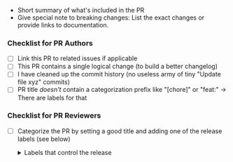 * Short summary of what's included in the PR
* Give special note to breaking changes: List the exact changes or provide links to documentation.

### Checklist for PR Authors

- [ ] Link this PR to related issues if applicable
- [ ] This PR contains a single logical change (to build a better changelog)
- [ ] I have cleaned up the commit history (no useless army of tiny "Update file xyz" commits)
- [ ] PR title _doesn't_ contain a categorization prefix like "[chore]" or "feat:" -> There are labels for that

<!--
Remove the section and checklist items that do not apply.
For completed items, change [ ] to [x].

NOTE: these items are not required to open a PR and can be done afterwards,
while the PR is open.
-->

### Checklist for PR Reviewers

- [ ] Categorize the PR by setting a good title and adding one of the release labels (see below)

  <details>
  <summary>Labels that control the release</summary>

  * `major`: major
  * `minor`: minor
  * `patch`: patch
  * `performance`: patch
  * `skip-release`: none
  * `release`: Release after merge. Use together with a Label that doesn't immediately release, e.g. `internal`.
  * `internal`: none
  * `documentation`: none
  * `tests`: none
  * `dependencies`: none

  </details>
